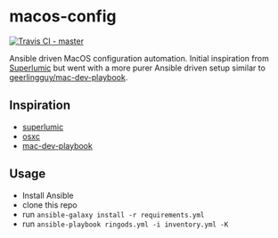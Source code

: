 # macos-config

[![Travis CI - `master`](https://travis-ci.org/ringods/macos-config.svg?branch=master)](https://travis-ci.org/ringods/macos-config)

Ansible driven MacOS configuration automation. Initial inspiration from [Superlumic](https://github.com/superlumic)
but went with a more purer Ansible driven setup similar to [geerlingguy/mac-dev-playbook](https://github.com/geerlingguy/mac-dev-playbook).

## Inspiration

* [superlumic](https://github.com/superlumic/superlumic-config)
* [osxc](https://github.com/osxc/starter)
* [mac-dev-playbook](https://github.com/geerlingguy/mac-dev-playbook)

## Usage

- Install Ansible
- clone this repo
- run `ansible-galaxy install -r requirements.yml`
- run `ansible-playbook ringods.yml -i inventory.yml -K`
